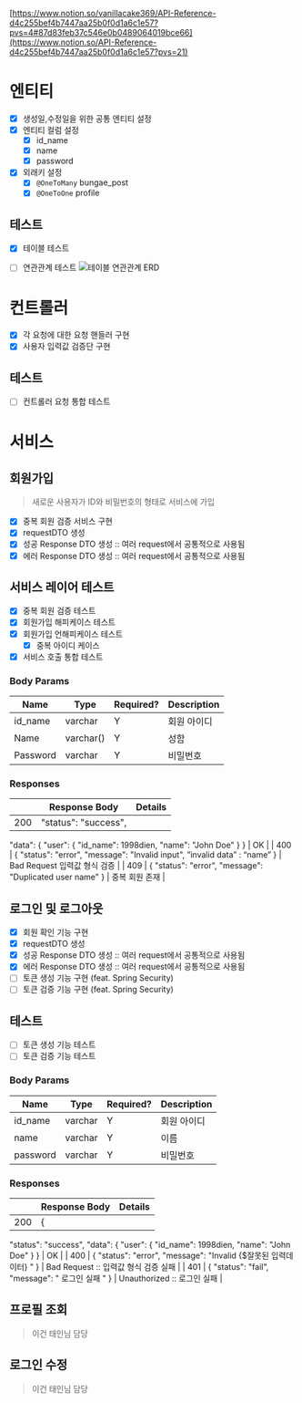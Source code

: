 [https://www.notion.so/vanillacake369/API-Reference-d4c255bef4b7447aa25b0f0d1a6c1e57?pvs=4#87d83feb37c546e0b0489064019bce66](https://www.notion.so/API-Reference-d4c255bef4b7447aa25b0f0d1a6c1e57?pvs=21)

# 엔티티

- [x]  생성일,수정일을 위한 공통 엔티티 설정
- [x]  엔티티 컬럼 설정
    - [x]  id_name
    - [x]  name
    - [x]  password
- [x]  외래키 설정
    - [x]  `@OneToMany` bungae_post
    - [x]  `@OneToOne` profile
## 테스트
- [x] 테이블 테스트
- [ ] 연관관계 테스트
![테이블 연관관계 ERD](https://www.notion.so/image/https%3A%2F%2Fprod-files-secure.s3.us-west-2.amazonaws.com%2F3db2b170-876f-457d-b66e-dd806b51bd64%2F64fd329e-431c-4b8e-a0fb-e78c989436c2%2FUntitled.png?table=block&id=515946cd-17df-4d41-9c56-d57e288c5f7e&spaceId=3db2b170-876f-457d-b66e-dd806b51bd64&width=1740&userId=03fe3df2-6915-4b61-90cb-f95512192a82&cache=v2)


# 컨트롤러
- [x] 각 요청에 대한 요청 핸들러 구현
- [x] 사용자 입력값 검증단 구현
## 테스트
- [ ] 컨트롤러 요청 통합 테스트

# 서비스

## 회원가입 
> 새로운 사용자가 ID와 비밀번호의 형태로 서비스에 가입
- [x] 중복 회원 검증 서비스 구현
- [x] requestDTO 생성
- [x] 성공 Response DTO 생성 :: 여러 request에서 공통적으로 사용됨
- [x] 에러 Response DTO 생성 :: 여러 request에서 공통적으로 사용됨
## 서비스 레이어 테스트
- [x] 중복 회원 검증 테스트
- [x] 회원가입 해피케이스 테스트
- [x] 회원가입 언해피케이스 테스트 
  - [x] 중복 아이디 케이스 
- [x] 서비스 호출 통합 테스트

### Body Params
| Name | Type | Required? | Description |
| --- | --- | --- | --- |
| id_name | varchar | Y | 회원 아이디 |
| Name | varchar() | Y | 성함 |
| Password | varchar | Y | 비밀번호 |

### Responses

|     | Response Body        | Details |
|-----|----------------------|---------|
| 200 | "status": "success", |         |

"data": {
"user": {
"id_name": 1998dien,
"name": "John Doe"
}
} | OK |
| 400 | {
"status": "error",
"message": "Invalid input",
”invalid data” : “name”
} | Bad Request 입력값 형식 검증 |
| 409 | {
"status": "error",
"message": "Duplicated user name"
} | 중복 회원 존재 |


##  로그인 및 로그아웃
- [x] 회원 확인 기능 구현
- [x] requestDTO 생성
- [x] 성공 Response DTO 생성 :: 여러 request에서 공통적으로 사용됨
- [x] 에러 Response DTO 생성 :: 여러 request에서 공통적으로 사용됨
- [ ] 토큰 생성 기능 구현 (feat. Spring Security) 
- [ ] 토큰 검증 기능 구현 (feat. Spring Security) 
## 테스트 
- [ ] 토큰 생성 기능 테스트 
- [ ] 토큰 검증 기능 테스트
### Body Params

| Name | Type | Required? | Description |
| --- | --- | --- | --- |
| id_name | varchar | Y | 회원 아이디 |
| name | varchar | Y | 이름 |
| password | varchar | Y | 비밀번호 |

### Responses

|     | Response Body | Details |
|-----|---------------|---------|
| 200 | {             |         |

"status": "success",
"data": {
"user": {
"id_name": 1998dien,
"name": "John Doe"
}
} | OK |
| 400 | {
"status": "error",
"message": "Invalid {$잘못된 입력데이터} "
} | Bad Request :: 입력값 형식 검증 실패 |
| 401 | {
"status": "fail",
"message": " 로그인 실패 "
} | Unauthorized :: 로그인 실패 |


## 프로필 조회

> 이건 태인님 담당
>

## 로그인 수정

> 이건 태인님 담당
>